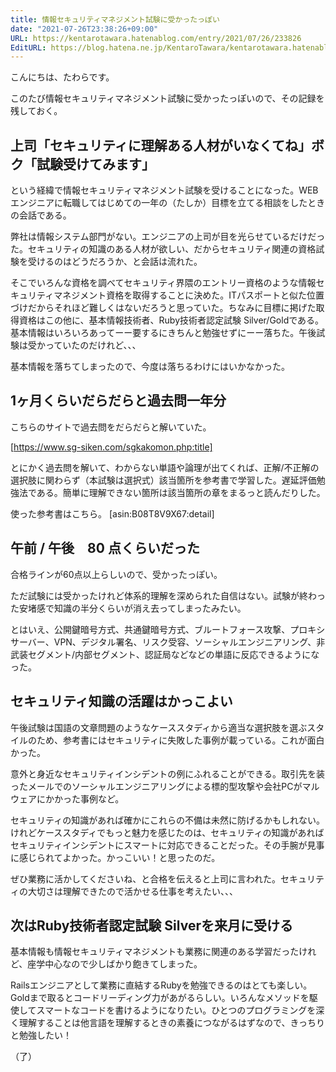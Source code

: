 ```yaml
---
title: 情報セキュリティマネジメント試験に受かったっぽい
date: "2021-07-26T23:38:26+09:00"
URL: https://kentarotawara.hatenablog.com/entry/2021/07/26/233826
EditURL: https://blog.hatena.ne.jp/KentaroTawara/kentarotawara.hatenablog.com/atom/entry/26006613790946394
---
```


こんにちは、たわらです。

このたび情報セキュリティマネジメント試験に受かったっぽいので、その記録を残しておく。

##  上司「セキュリティに理解ある人材がいなくてね」ボク「試験受けてみます」

という経緯で情報セキュリティマネジメント試験を受けることになった。WEBエンジニアに転職してはじめての一年の（たしか）目標を立てる相談をしたときの会話である。


弊社は情報システム部門がない。エンジニアの上司が目を光らせているだけだった。セキュリティの知識のある人材が欲しい、だからセキュリティ関連の資格試験を受けるのはどうだろうか、と会話は流れた。

そこでいろんな資格を調べてセキュリティ界隈のエントリー資格のような情報セキュリティマネジメント資格を取得することに決めた。ITパスポートと似た位置づけだからそれほど難しくはないだろうと思っていた。ちなみに目標に掲げた取得資格はこの他に、基本情報技術者、Ruby技術者認定試験 Silver/Goldである。基本情報はいろいろあってーー要するにきちんと勉強せずにーー落ちた。午後試験は受かっていたのだけれど、、、

基本情報を落ちてしまったので、今度は落ちるわけにはいかなかった。

## 1ヶ月くらいだらだらと過去問一年分

こちらのサイトで過去問をだらだらと解いていた。

[https://www.sg-siken.com/sgkakomon.php:title]

とにかく過去問を解いて、わからない単語や論理が出てくれば、正解/不正解の選択肢に関わらず（本試験は選択式）該当箇所を参考書で学習した。遅延評価勉強法である。簡単に理解できない箇所は該当箇所の章をまるっと読んだりした。

使った参考書はこちら。
[asin:B08T8V9X67:detail]

##  午前 / 午後　80 点くらいだった

合格ラインが60点以上らしいので、受かったっぽい。

ただ試験には受かったけれど体系的理解を深められた自信はない。試験が終わった安堵感で知識の半分くらいが消え去ってしまったみたい。

とはいえ、公開鍵暗号方式、共通鍵暗号方式、ブルートフォース攻撃、プロキシサーバー、VPN、デジタル署名、リスク受容、ソーシャルエンジニアリング、非武装セグメント/内部セグメント、認証局などなどの単語に反応できるようになった。

## セキュリティ知識の活躍はかっこよい

午後試験は国語の文章問題のようなケーススタディから適当な選択肢を選ぶスタイルのため、参考書にはセキュリティに失敗した事例が載っている。これが面白かった。

意外と身近なセキュリティインシデントの例にふれることができる。取引先を装ったメールでのソーシャルエンジニアリングによる標的型攻撃や会社PCがマルウェアにかかった事例など。

セキュリティの知識があれば確かにこれらの不備は未然に防げるかもしれない。けれどケーススタディでもっと魅力を感じたのは、セキュリティの知識があればセキュリティインシデントにスマートに対応できることだった。その手腕が見事に感じられてよかった。かっこいい！と思ったのだ。

ぜひ業務に活かしてくださいね、と合格を伝えると上司に言われた。セキュリティの大切さは理解できたので活かせる仕事を考えたい、、、

## 次はRuby技術者認定試験 Silverを来月に受ける

基本情報も情報セキュリティマネジメントも業務に関連のある学習だったけれど、座学中心なので少しばかり飽きてしまった。

Railsエンジニアとして業務に直結するRubyを勉強できるのはとても楽しい。Goldまで取るとコードリーディング力があがるらしい。いろんなメソッドを駆使してスマートなコードを書けるようになりたい。ひとつのプログラミングを深く理解することは他言語を理解するときの素養につながるはずなので、きっちりと勉強したい！

（了）










